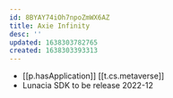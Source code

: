```yaml
---
id: 8BYAY74iOh7npoZmWX6AZ
title: Axie Infinity
desc: ''
updated: 1638303782765
created: 1638303393313
---
```




- [[p.hasApplication]] [[t.cs.metaverse]]
- Lunacia SDK to be release 2022-12
